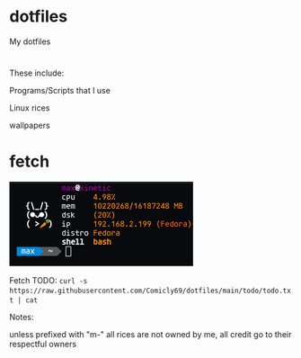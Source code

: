 # dotfiles
My dotfiles

<h1></h1>

These include:

Programs/Scripts that I use

Linux rices

wallpapers

# fetch 


![Fetch](https://github.com/Comicly69/dotfiles/blob/main/assets/Screenshot%20from%202023-05-25%2018-00-24.png?raw)


Fetch TODO: `curl -s https://raw.githubusercontent.com/Comicly69/dotfiles/main/todo/todo.txt | cat`



Notes:

unless prefixed with "m-" all rices are not owned by me, all credit go to their respectful owners
